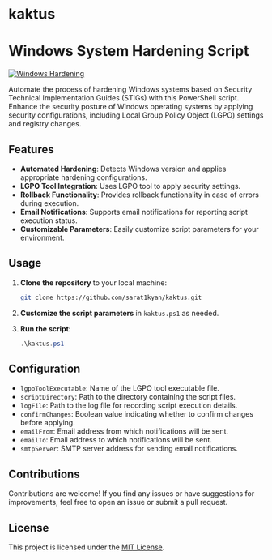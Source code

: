 # kaktus
# Windows System Hardening Script

[![Windows Hardening](https://img.shields.io/badge/Windows-Hardening-blue)](https://github.com/your_username/windows-system-hardening)

Automate the process of hardening Windows systems based on Security Technical Implementation Guides (STIGs) with this PowerShell script. Enhance the security posture of Windows operating systems by applying security configurations, including Local Group Policy Object (LGPO) settings and registry changes.

## Features

- **Automated Hardening**: Detects Windows version and applies appropriate hardening configurations.
- **LGPO Tool Integration**: Uses LGPO tool to apply security settings.
- **Rollback Functionality**: Provides rollback functionality in case of errors during execution.
- **Email Notifications**: Supports email notifications for reporting script execution status.
- **Customizable Parameters**: Easily customize script parameters for your environment.

## Usage

1. **Clone the repository** to your local machine:

    ```bash
    git clone https://github.com/sarat1kyan/kaktus.git
    ```

2. **Customize the script parameters** in `kaktus.ps1` as needed.

3. **Run the script**:

    ```powershell
    .\kaktus.ps1
    ```

## Configuration

- `lgpoToolExecutable`: Name of the LGPO tool executable file.
- `scriptDirectory`: Path to the directory containing the script files.
- `logFile`: Path to the log file for recording script execution details.
- `confirmChanges`: Boolean value indicating whether to confirm changes before applying.
- `emailFrom`: Email address from which notifications will be sent.
- `emailTo`: Email address to which notifications will be sent.
- `smtpServer`: SMTP server address for sending email notifications.

## Contributions

Contributions are welcome! If you find any issues or have suggestions for improvements, feel free to open an issue or submit a pull request.

## License

This project is licensed under the [MIT License](LICENSE).
